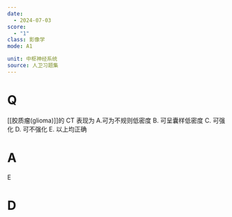 ```yaml
---
date:
  - 2024-07-03
score:
  - "1"
class: 影像学
mode: A1

unit: 中枢神经系统
source: 人卫习题集
---
```


# Q
[[胶质瘤(glioma)]]的 CT 表现为
A.可为不规则低密度 
B. 可呈囊样低密度 
C. 可强化
D. 可不强化 
E. 以上均正确

# A

E


# D

